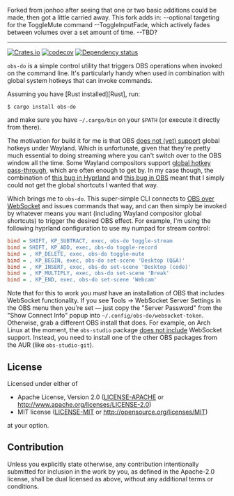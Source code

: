 Forked from jonhoo after seeing that one or two basic additions could be made, then got a little carried away.
This fork adds in:
--optional targeting for the ToggleMute command
--ToggleInputFade, which actively fades between volumes over a set amount of time.
--TBD?

---

[![Crates.io](https://img.shields.io/crates/v/obs-do.svg)](https://crates.io/crates/guardian)
[![codecov](https://codecov.io/gh/jonhoo/obs-do/branch/main/graph/badge.svg?token=QOXMTH9TSA)](https://codecov.io/gh/jonhoo/guardian)
[![Dependency status](https://deps.rs/repo/github/jonhoo/obs-do/status.svg)](https://deps.rs/repo/github/jonhoo/guardian)

`obs-do` is a simple control utility that triggers OBS operations when
invoked on the command line. It's particularly handy when used in
combination with global system hotkeys that can invoke commands.

Assuming you have [Rust installed][Rust], run:

```console
$ cargo install obs-do
```

and make sure you have `~/.cargo/bin` on your `$PATH` (or execute it
directly from there).

The motivation for build it for me is that OBS [does not (yet)
support][nope] global hotkeys under Wayland. Which is unfortunate, given
that they're pretty much essential to doing streaming where you can't
switch over to the OBS window all the time. Some Wayland compositors
support [global hotkey pass-through][hyprland], which are often enough
to get by. In my case though, the combination of [this bug in
Hyprland][bug1] and [this bug in OBS][bug2] meant that I simply could
not get the global shortcuts I wanted that way.

Which brings me to `obs-do`. This super-simple CLI connects to [OBS over
WebSocket][ws] and issues commands that way, and can then simply be
invoked by whatever means you want (including Wayland compositor global
shortcuts) to trigger the desired OBS effect. For example, I'm using the
following hyprland configuration to use my numpad for stream control:

```ini
bind = SHIFT, KP_SUBTRACT, exec, obs-do toggle-stream
bind = SHIFT, KP_ADD, exec, obs-do toggle-record
bind = , KP_DELETE, exec, obs-do toggle-mute
bind = , KP_BEGIN, exec, obs-do set-scene 'Desktop (Q&A)'
bind = , KP_INSERT, exec, obs-do set-scene 'Desktop (code)'
bind = , KP_MULTIPLY, exec, obs-do set-scene 'Break'
bind = , KP_END, exec, obs-do set-scene 'Webcam'
```

Note that for this to work you _must_ have an installation of OBS that
includes WebSocket functionality. If you see Tools -> WebSocket Server
Settings in the OBS menu then you're set — just copy the "Server
Password" from the "Show Connect Info" popup into
`~/.config/obs-do/websocket-token`. Otherwise, grab a different OBS
install that does. For example, on Arch Linux at the moment, the
`obs-studio` package [does not include][arch] WebSocket support.
Instead, you need to install one of the other OBS packages from the AUR
(like `obs-studio-git`).

[nope]: https://ideas.obsproject.com/posts/2066/implement-globalshortcuts-portal
[hyprland]: https://wiki.hyprland.org/Configuring/Binds/#classic
[bug1]: https://github.com/hyprwm/Hyprland/issues/2682
[bug2]: https://github.com/obsproject/obs-studio/issues/9244
[ws]: https://github.com/obsproject/obs-websocket
[arch]: https://bugs.archlinux.org/task/76069

## License

Licensed under either of

 * Apache License, Version 2.0
   ([LICENSE-APACHE](LICENSE-APACHE) or http://www.apache.org/licenses/LICENSE-2.0)
 * MIT license
   ([LICENSE-MIT](LICENSE-MIT) or http://opensource.org/licenses/MIT)

at your option.

## Contribution

Unless you explicitly state otherwise, any contribution intentionally submitted
for inclusion in the work by you, as defined in the Apache-2.0 license, shall be
dual licensed as above, without any additional terms or conditions.
